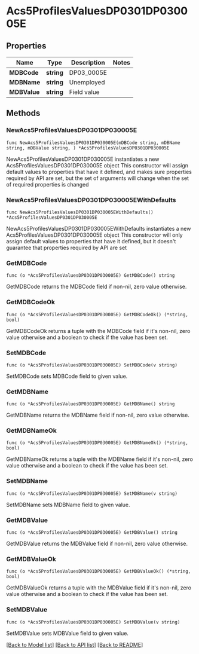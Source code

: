 # Acs5ProfilesValuesDP0301DP030005E

## Properties

Name | Type | Description | Notes
------------ | ------------- | ------------- | -------------
**MDBCode** | **string** | DP03_0005E | 
**MDBName** | **string** | Unemployed | 
**MDBValue** | **string** | Field value | 

## Methods

### NewAcs5ProfilesValuesDP0301DP030005E

`func NewAcs5ProfilesValuesDP0301DP030005E(mDBCode string, mDBName string, mDBValue string, ) *Acs5ProfilesValuesDP0301DP030005E`

NewAcs5ProfilesValuesDP0301DP030005E instantiates a new Acs5ProfilesValuesDP0301DP030005E object
This constructor will assign default values to properties that have it defined,
and makes sure properties required by API are set, but the set of arguments
will change when the set of required properties is changed

### NewAcs5ProfilesValuesDP0301DP030005EWithDefaults

`func NewAcs5ProfilesValuesDP0301DP030005EWithDefaults() *Acs5ProfilesValuesDP0301DP030005E`

NewAcs5ProfilesValuesDP0301DP030005EWithDefaults instantiates a new Acs5ProfilesValuesDP0301DP030005E object
This constructor will only assign default values to properties that have it defined,
but it doesn't guarantee that properties required by API are set

### GetMDBCode

`func (o *Acs5ProfilesValuesDP0301DP030005E) GetMDBCode() string`

GetMDBCode returns the MDBCode field if non-nil, zero value otherwise.

### GetMDBCodeOk

`func (o *Acs5ProfilesValuesDP0301DP030005E) GetMDBCodeOk() (*string, bool)`

GetMDBCodeOk returns a tuple with the MDBCode field if it's non-nil, zero value otherwise
and a boolean to check if the value has been set.

### SetMDBCode

`func (o *Acs5ProfilesValuesDP0301DP030005E) SetMDBCode(v string)`

SetMDBCode sets MDBCode field to given value.


### GetMDBName

`func (o *Acs5ProfilesValuesDP0301DP030005E) GetMDBName() string`

GetMDBName returns the MDBName field if non-nil, zero value otherwise.

### GetMDBNameOk

`func (o *Acs5ProfilesValuesDP0301DP030005E) GetMDBNameOk() (*string, bool)`

GetMDBNameOk returns a tuple with the MDBName field if it's non-nil, zero value otherwise
and a boolean to check if the value has been set.

### SetMDBName

`func (o *Acs5ProfilesValuesDP0301DP030005E) SetMDBName(v string)`

SetMDBName sets MDBName field to given value.


### GetMDBValue

`func (o *Acs5ProfilesValuesDP0301DP030005E) GetMDBValue() string`

GetMDBValue returns the MDBValue field if non-nil, zero value otherwise.

### GetMDBValueOk

`func (o *Acs5ProfilesValuesDP0301DP030005E) GetMDBValueOk() (*string, bool)`

GetMDBValueOk returns a tuple with the MDBValue field if it's non-nil, zero value otherwise
and a boolean to check if the value has been set.

### SetMDBValue

`func (o *Acs5ProfilesValuesDP0301DP030005E) SetMDBValue(v string)`

SetMDBValue sets MDBValue field to given value.



[[Back to Model list]](../README.md#documentation-for-models) [[Back to API list]](../README.md#documentation-for-api-endpoints) [[Back to README]](../README.md)


